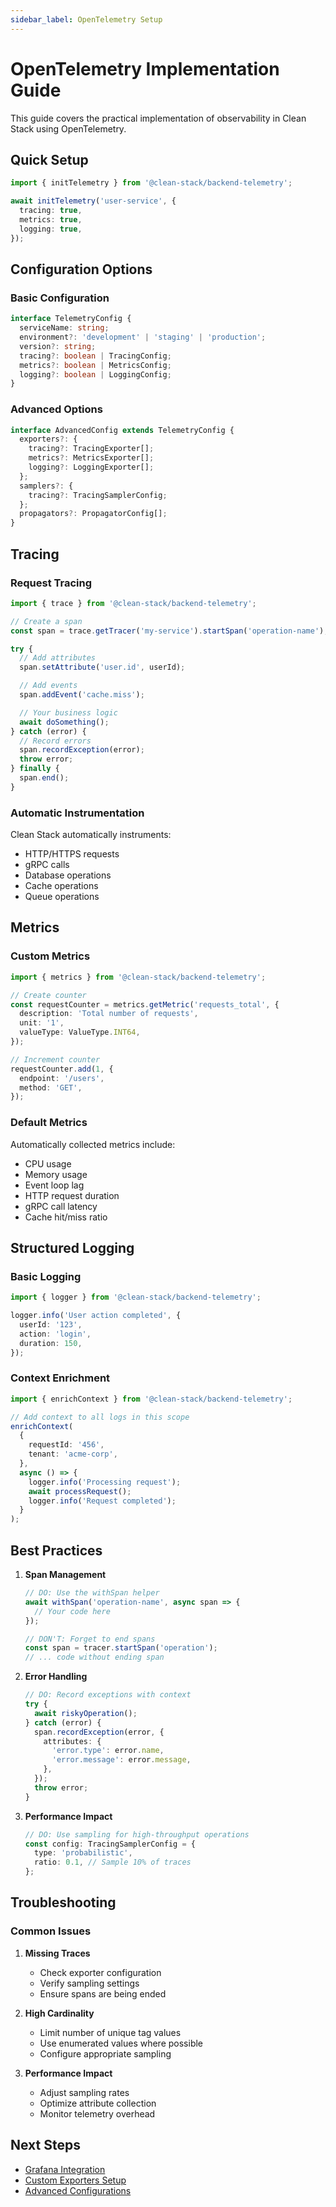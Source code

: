 ```yaml
---
sidebar_label: OpenTelemetry Setup
---
```


# OpenTelemetry Implementation Guide

This guide covers the practical implementation of observability in Clean Stack using OpenTelemetry.

## Quick Setup

```typescript
import { initTelemetry } from '@clean-stack/backend-telemetry';

await initTelemetry('user-service', {
  tracing: true,
  metrics: true,
  logging: true,
});
```

## Configuration Options

### Basic Configuration

```typescript
interface TelemetryConfig {
  serviceName: string;
  environment?: 'development' | 'staging' | 'production';
  version?: string;
  tracing?: boolean | TracingConfig;
  metrics?: boolean | MetricsConfig;
  logging?: boolean | LoggingConfig;
}
```

### Advanced Options

```typescript
interface AdvancedConfig extends TelemetryConfig {
  exporters?: {
    tracing?: TracingExporter[];
    metrics?: MetricsExporter[];
    logging?: LoggingExporter[];
  };
  samplers?: {
    tracing?: TracingSamplerConfig;
  };
  propagators?: PropagatorConfig[];
}
```

## Tracing

### Request Tracing

```typescript
import { trace } from '@clean-stack/backend-telemetry';

// Create a span
const span = trace.getTracer('my-service').startSpan('operation-name');

try {
  // Add attributes
  span.setAttribute('user.id', userId);

  // Add events
  span.addEvent('cache.miss');

  // Your business logic
  await doSomething();
} catch (error) {
  // Record errors
  span.recordException(error);
  throw error;
} finally {
  span.end();
}
```

### Automatic Instrumentation

Clean Stack automatically instruments:

- HTTP/HTTPS requests
- gRPC calls
- Database operations
- Cache operations
- Queue operations

## Metrics

### Custom Metrics

```typescript
import { metrics } from '@clean-stack/backend-telemetry';

// Create counter
const requestCounter = metrics.getMetric('requests_total', {
  description: 'Total number of requests',
  unit: '1',
  valueType: ValueType.INT64,
});

// Increment counter
requestCounter.add(1, {
  endpoint: '/users',
  method: 'GET',
});
```

### Default Metrics

Automatically collected metrics include:

- CPU usage
- Memory usage
- Event loop lag
- HTTP request duration
- gRPC call latency
- Cache hit/miss ratio

## Structured Logging

### Basic Logging

```typescript
import { logger } from '@clean-stack/backend-telemetry';

logger.info('User action completed', {
  userId: '123',
  action: 'login',
  duration: 150,
});
```

### Context Enrichment

```typescript
import { enrichContext } from '@clean-stack/backend-telemetry';

// Add context to all logs in this scope
enrichContext(
  {
    requestId: '456',
    tenant: 'acme-corp',
  },
  async () => {
    logger.info('Processing request');
    await processRequest();
    logger.info('Request completed');
  }
);
```

## Best Practices

1. **Span Management**

   ```typescript
   // DO: Use the withSpan helper
   await withSpan('operation-name', async span => {
     // Your code here
   });

   // DON'T: Forget to end spans
   const span = tracer.startSpan('operation');
   // ... code without ending span
   ```

2. **Error Handling**

   ```typescript
   // DO: Record exceptions with context
   try {
     await riskyOperation();
   } catch (error) {
     span.recordException(error, {
       attributes: {
         'error.type': error.name,
         'error.message': error.message,
       },
     });
     throw error;
   }
   ```

3. **Performance Impact**
   ```typescript
   // DO: Use sampling for high-throughput operations
   const config: TracingSamplerConfig = {
     type: 'probabilistic',
     ratio: 0.1, // Sample 10% of traces
   };
   ```

## Troubleshooting

### Common Issues

1. **Missing Traces**

   - Check exporter configuration
   - Verify sampling settings
   - Ensure spans are being ended

2. **High Cardinality**

   - Limit number of unique tag values
   - Use enumerated values where possible
   - Configure appropriate sampling

3. **Performance Impact**
   - Adjust sampling rates
   - Optimize attribute collection
   - Monitor telemetry overhead

## Next Steps

- [Grafana Integration](./grafana-stack)
- [Custom Exporters Setup](./exporters)
- [Advanced Configurations](./advanced)
